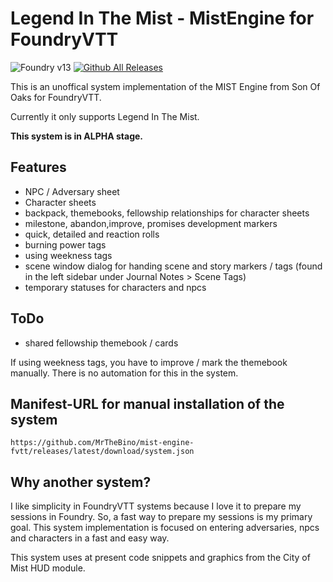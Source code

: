 # Legend In The Mist - MistEngine for FoundryVTT

![Foundry v13](https://img.shields.io/badge/foundry-v13-green) [![Github All Releases](https://img.shields.io/github/downloads/MrTheBino/mist-engine-fvtt/total.svg)]()

This is an unoffical system implementation of the MIST Engine from Son Of Oaks for FoundryVTT.

Currently it only supports Legend In The Mist.


**This system is in ALPHA stage.**

## Features

* NPC / Adversary sheet
* Character sheets
* backpack, themebooks, fellowship relationships for character sheets
* milestone, abandon,improve, promises development markers
* quick, detailed and reaction rolls
* burning power tags
* using weekness tags
* scene window dialog for handing scene and story markers / tags (found in the left sidebar under Journal Notes > Scene Tags)
* temporary statuses for characters and npcs
  
## ToDo

- shared fellowship themebook / cards


If using weekness tags, you have to improve / mark the themebook manually. There is no automation for this in the system.

## Manifest-URL for manual installation of the system

    https://github.com/MrTheBino/mist-engine-fvtt/releases/latest/download/system.json

## Why another system?

I like simplicity in FoundryVTT systems because I love it to prepare my sessions in Foundry. So, a fast way to prepare my sessions is my primary goal.
This system implementation is focused on entering adversaries, npcs and characters in a fast and easy way.


This system uses at present code snippets and graphics from the City of Mist HUD module.